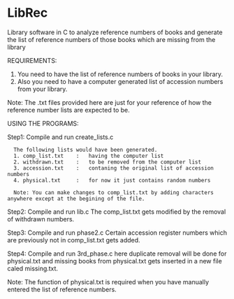 # LibRec
Library software in C to analyze reference numbers of books and generate the list of reference numbers of those books which are missing from the library

REQUIREMENTS:
1. You need to have the list of reference numbers of books in your library.
2. Also you need to have a computer generated list of accession numbers from your library.

Note: The .txt files provided here are just for your reference of how the reference number lists are expected to be.

USING THE PROGRAMS:

Step1: 
      Compile and run create_lists.c
      
      The following lists would have been generated. 
      1. comp_list.txt    :   having the computer list
      2. withdrawn.txt    :   to be removed from the computer list
      3. accession.txt    :   contaning the original list of accession numbers
      4. physical.txt     :   for now it just contains random numbers
      
      Note: You can make changes to comp_list.txt by adding characters anywhere except at the begining of the file.
      
Step2:
      Compile and run lib.c
      The comp_list.txt gets modified by the removal of withdrawn numbers.
      
Step3:
      Compile and run phase2.c
      Certain accession register numbers which are previously not in comp_list.txt gets added.
      
Step4: 
      Compile and run 3rd_phase.c
      here duplicate removal will be done for physical.txt and missing books from physical.txt gets inserted in a new file caled missing.txt.
      
Note:
     The function of physical.txt is required when you have manually entered the list of reference numbers.
       
